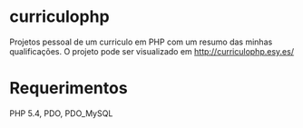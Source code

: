 # curriculophp
Projetos pessoal de um curriculo em PHP com um resumo das minhas qualificações. O projeto pode ser visualizado em http://curriculophp.esy.es/

# Requerimentos
PHP 5.4, PDO, PDO_MySQL
